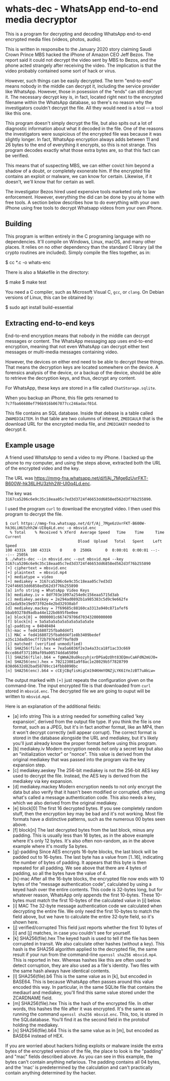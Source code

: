 # whats-dec - WhatsApp end-to-end media decryptor

This is a program for decrypting and decoding WhatsApp end-to-end encrypted
media files (videos, photos, audio).

This is written in responsibe to the January 2020 story claiming Saudi Crown
Prince MBS hacked the iPhone of Amazon CEO Jeff Bezos. The report said it
could not decrypt the video sent by MBS to Bezos, and the phone acted
strangely after receiving the video. The implication is that the video
probably contained some sort of hack or virus.

However, such things can be easily decrypted. The term "end-to-end" means
nobody in the middle can decrypt it, including the service provider like
WhatsApp. However, those in posession of the "ends" can still decrypt it.
The necessary decrypt key is, in fact, located right next to the encrypted
filename within the WhatsApp database, so there's no reason why the
investigators couldn't decrypt the file. All they would need is a tool --
a tool like this one.

This program doesn't simply decrypt the file, but also spits out a lot of
diagnostic information about what it decoded in the file. One of the reasons
the investigators were suspicious of the encrypted file was because it was
slightly longer. In fact, WhatsApp encryption always adds between 11 and 26
bytes to the end of everything it encrypts, so this is not strange. This
program decodes exactly what those extra bytes are, so that this fact can
be verified.

This means that of suspecting MBS, we can either covict him beyond a shadow
of a doubt, or completely exonerate him. If the encrypted file contains 
an exploit or malware, we can know for certain. Likewise, if it doesn't,
we'll know that for certain as well.

The investigator Bezos hired used expensive tools marketed only to law
enforcement. However, everything the did can be done by you at home with
free tools. A section below describes how to do everything with your own
iPhone using free tools to decrypt Whatsapp videos from your own iPhone.

## Building

This program is written entirely in the C programing language with no dependencies.
It'll compile on Windows, Linux, macOS, and many other places.
It relies on no other dependency than the standard C library
(all the crypto routines are included).
Simply compile the files together, as in:

  $ cc *.c -o whats-enc

There is also a Makefile in the directory:

  $ make
  $ make test

You need a C compiler, such as Microsoft Visual C, `gcc`, or `clang`. On Debian
versions of Linux, this can be obtained by:

  $ sudo apt install build-essential

## Extracting end-to-end keys

End-to-end encryption means that nobody in the middle can decrypt messages or
content. The WhatsApp messaging app uses end-to-end encryption, meaning that
not even WhatsApp can decrypt either text messages or multi-media messages
containing video.

However, the devices on either end need to be able to decrypt these things.
That means the decryption keys are located somewhere on the device.
A forensics analysis of the device, or a backup of the device, should be
able to retrieve the decryption keys, and thus, decrypt any content.

For WhatsApp, these keys are stored in a file called `ChatStorage.sqlite`.

When you backup an iPhone, this file gets renamed to
`7c7fba66680ef796b916b067077cc246adacf01d`.

This file contains an SQL database. Inside that debase is a table called
`ZWAMEDIAITEM`. In that table are two columns of interest, `ZMEDIAULR` that
is the download URL for the encrypted media file, and `ZMEDIAKEY` needed to
decrypt it.

## Example usage

A friend used WhatsApp to send a video to my iPhone. I backed up the phone
to my computer, and using the steps above, extracted both the URL of the
encrypted video and the key.

The URL was https://mmg-fna.whatsapp.net/d/f/Aj_7Mge6zUvrFKT-B600W-hk36LiHU3zhh2W-UI0q4Ld.enc.

The key was `3167ca5206c6e9c35c18eaa05c7ed3d3724f46653dd6858ed562d3f76b255890`.

I used the program `curl` to download the encrypted video. I then used
this program to decrypt the file.

    $ curl https://mmg-fna.whatsapp.net/d/f/Aj_7Mge6zUvrFKT-B600W-hk36LiHU3zhh2W-UI0q4Ld.enc -o mbsvid.enc
      % Total    % Received % Xferd  Average Speed   Time    Time     Time  Current
                                    Dload  Upload   Total   Spent    Left  Speed
    100 4331k  100 4331k    0     0  2506k      0  0:00:01  0:00:01 --:--:-- 2505k
    $ ./whats-dec --in mbsvid.enc --out mbsvid.mp4 --key 3167ca5206c6e9c35c18eaa05c7ed3d3724f46653dd6858ed562d3f76b255890 
    [+] ciphertext = mbsvid.enc
    [+] plaintext  = mbsvid.mp4
    [+] mediatype = video
    [+] mediakey = 3167ca5206c6e9c35c18eaa05c7ed3d3 724f46653dd6858ed562d3f76b255890 
    [a] info string = WhatsApp Video Keys
    [b] mediakey.iv = 8df703e1097a254e0c156eaa5715d3ab 
    [c] mediakey.aeskey = 2e294ad0892b1a985383c5d9c9e662fe a23ada93e19e973f02e4e2bd32930abf 
    [d] mediakey.mackey = 7f69685c88160ca3313a940c871afef6 bbab93278d9adba44e122bd695fbe0ee 
    [e] block[0] = 0000001c667479706d70343200000000 
    [f] block[n] = 5a5a5a5a5a5a5a5a5a5a5a5e
    [g]-padding = 04040404
    [h]-mac = fed41680725fba0dd4f1
    [i] MAC = fed41680725fba0dd4f1e8b3409bedef a35c13dadb5ecff72b79764df79af8d9 
    [j] matched! (verified unmodified)
    [k] SHA256(file).hex = 7ea5a6036f2e3a4a33ca18f1ac33c669 0cce86df371109af09a00574dda6509d 
    [l] SHA256(file).b64 = fqWmA28uOkozyhjxrDPGaQzOht83EQmvCaAFdN2mUJ0=
    [m] SHA256(enc).hex = 702123081a9f8ac1e28029b5f7828799 838d6632d82bad58789cc14fbb8090bc 
    [n] SHA256(enc).b64 = cCEjCBqfisHigCm194KHmYONZjLYK61YeJzBT7uAkLw=

The output marked with `[+]` just repeats the configuration given on the
command-line. The input encrypted file is that downloaded from `curl` stored in
`mbsvid.enc`. The decrypted file we are going to ouput will be written to
`mbsvid.mp4`.

Here is an explanation of the additional fields:

  * [a] info string
    This is a string needed for something called 'key expansion', derived
    from the output file type. If you think the file is one format, such as 
    a JPEG, but it's in fact another format, like an MP4, then it won't decrypt
    correctly (will appear corrupt). The correct format is stored in the database
    alongside the URL and mediakey, but it's likely you'll just already know
    the proper format before using this program.
  * [b] mediakey.iv
    Modern encryption needs not only a secret key but also an "initialization
    vector" or "nonce". This value is derived from the original mediakey that
    was passed into the program via the key expansion step.
  * [c] mediakey.aeskey
    The 256-bit mediakey is not the 256-bit AES key used to decrypt the file.
    Instead, the AES key is derived from the mediakey via key expansion.
  * [d] mediakey.mackey
    Modern encryption needs to not only encrypt the data but also verify
    that it hasn't been modified or corrupted, often using what's called
    a message authentication code. This also needs a key, which we also
    derived from the original mediakey.
  * [e] block[0]
    The first 16 decrypted bytes. If you see completely random stuff, then
    the encryption key may be bad and it's not working. Most file formats
    have a distinctive patterns, such as the numerous 00 bytes seen above.
  * [f] block[n]
    The last decrypted bytes from the last block, minus any padding.
    This is usually less than 16 bytes, as in the above example where it's
    only 12 bytes. It's also often non-random, as in the above example where
    it's mostly 5a bytes.
  * [g]-padding
    Since AES encrypts 16-byte blocks, the last block will be padded out to
    16-bytes. The last byte has a value from [1..16], indicating the number
    of bytes of padding. It appears that this byte is then repeated for all
    padding. We see above that there are 4 bytes of padding, so all the bytes
    have the value of 4.
  * [h]-mac
    After all the 16-byte blocks, the encrypted file now ends with 10 bytes
    of the "message authentication code", calculated by using a keyed
    hash over the entire contents. This code is 32-bytes long, but for 
    whatever reason, WhatsApp only appends the first 10-bytes. These
    10-bytes must match the first 10-bytes of the calculated value
    in [i] below.
  * [i] MAC
    The 32-byte message authentication code we calculated when decrypting
    the entire file. We only need the first 10-bytes to match the field
    above, but we have to calculate the entire 32-byte field, so it's
    shown here.
  * [j] verified/corrupted
    This field just reports whether the first 10 bytes of [i] and [j]
    matches, in case you couldn't see for yourself.
  * [k] SHA256(file).hex
    The keyed hash is used to tell if the file has been corrupted in
    transit. We also calculate other hashes (without a key). This
    hash is the SHA256 algorithm applied to the decrypted file,
    the same result if your run from the command-line `openssl sha256 mbsvid.mp4`.
    This is reported in hex. Whereas hashes like this are often used
    to detect corruption, they are also used as a file's identity.
    Two files with the same hash always have identical contents.
  * [l] SHA256(file).b6
    This is the same value as in [k], but encoded in BASE64. This is because
    WhatsApp often passes around this value encoded this way. In particular,
    in the same SQLite file that contains the mediaurl and mediakey, you'll
    find this same value stored under the ZCARDNAME field.
  * [m] SHA256(file).hex
    This is the hash of the encrypted file. In other words, this hashes
    the file after it was encrypted. It's the same as running the command
    `openssl sha256 mbsvid.enc`. This, too, is stored in the SQLdatabase.
    You'll find it as the second field in the protobuf holding the mediakey.
  * [n] SHA256(file).b64
    This is the same value as in [m], but encoded as BASE64 instead of HEX.

If you are worried about hackers hiding exploits or malware inside the
extra bytes of the encrypted version of the file, the place to look is
the "padding" and "mac" fields described above. As you can see in this
example, the bytes can't contain anything nefarious. The padding
contains all 04 bytes, and the 'mac' is predetermined by the calculation
and can't practically contain anything determined by the hacker.
